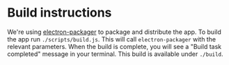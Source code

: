 # Build instructions

We're using [electron-packager](https://github.com/maxogden/electron-packager) to package and distribute the app. To build the app run `./scripts/build.js`. This will call `electron-packager` with the relevant parameters. When the build is complete, you will see a "Build task completed" message in your terminal. This build is available under `./build`.
